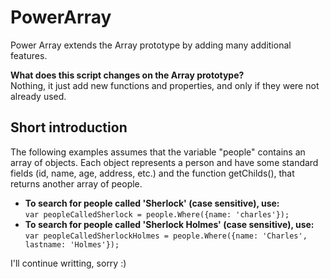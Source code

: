 # PowerArray
Power Array extends the Array prototype by adding many additional features.

<b>What does this script changes on the Array prototype?</b><br>
Nothing, it just add new functions and properties, and only if they were not already used.

<h2>Short introduction</h2>
The following examples assumes that the variable "people" contains an array of objects. Each object represents a person and have some standard fields (id, name, age, address, etc.) and the function getChilds(), that returns another array of people.

<ul>
      <li><b>To search for people called 'Sherlock' (case sensitive), use:</b><br>
            <code>var peopleCalledSherlock = people.Where({name: 'charles'});</code>
      </li>
      <li><b>To search for people called 'Sherlock Holmes' (case sensitive), use:</b><br>
            <code>var peopleCalledSherlockHolmes = people.Where({name: 'Charles', lastname: 'Holmes'});</code>
      </li>
</ul>

I'll continue writting, sorry :)
